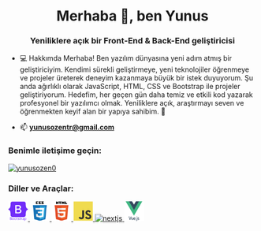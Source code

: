 <h1 align="center">Merhaba 👋, ben Yunus</h1>
<h3 align="center">Yeniliklere açık bir Front-End & Back-End geliştiricisi</h3>

- 💻 Hakkımda Merhaba! Ben yazılım dünyasına yeni adım atmış bir geliştiriciyim.
Kendimi sürekli geliştirmeye, yeni teknolojiler öğrenmeye ve projeler üreterek deneyim kazanmaya büyük bir istek duyuyorum.
Şu anda ağırlıklı olarak JavaScript, HTML, CSS ve Bootstrap ile projeler geliştiriyorum. Hedefim, her geçen gün daha temiz ve etkili kod yazarak profesyonel bir yazılımcı olmak.
Yeniliklere açık, araştırmayı seven ve öğrenmekten keyif alan bir yapıya sahibim. 🚀

- 📫 **yunusozentr@gmail.com**

<h3 align="left">Benimle iletişime geçin:</h3>
<p align="left">
<a href="https://instagram.com/yunusozen0" target="blank"><img align=center" src = "https://raw.githubusercontent.com/rahuldkjain/github-profile-readme-generator/master/src/images/icons/Social/instagram.svg" alt = "yunusozen0" height = "30" genişlik="40" /></a>
</p>

<h3 align="left">Diller ve Araçlar:</h3>
<p align="left"> <a href="https://getbootstrap.com" target="_blank" rel="noreferrer"> <img src="https://raw.githubusercontent.com/devicons/devicon/master/icons/bootstrap/bootstrap-plain-wordmark.svg" alt="önyükleme" width="40" height="40"/> </a> <a href="https://www.w3schools.com/css/" target="_blank" rel="noreferrer"> <img src="https://raw.githubusercontent.com/devicons/devicon/master/icons/css3/css3-original-wordmark.svg" alt="css3" width="40" height="40"/> </a> <a href="https://www.w3.org/html/" target="_blank" rel="noreferrer"> <img src="https://raw.githubusercontent.com/devicons/devicon/master/icons/html5/html5-original-wordmark.svg" alt="html5" width="40" height="40"/> </a> <a href="https://developer.mozilla.org/en-US/docs/Web/JavaScript" target="_blank" rel="noreferrer"> <img src="https://raw.githubusercontent.com/devicons/devicon/master/icons/javascript/javascript-original.svg" alt="javascript" width="40" height="40"/> </a> <a href="https://nextjs.org/" target="_blank" rel="noreferrer"> <img src="https://cdn.worldvectorlogo.com/logos/nextjs-2.svg" alt="nextjs" width="40" height="40"/> </a> <a href="https://vuejs.org/" target="_blank" rel="noreferrer"> <img src="https://raw.githubusercontent.com/devicons/devicon/master/icons/vuejs/vuejs-original-wordmark.svg" alt="vuejs" width="40" height="40"/> </a> </p>
